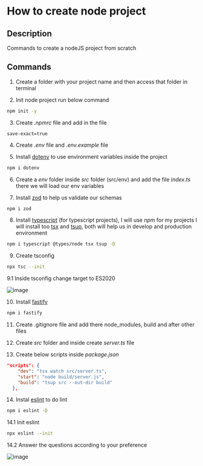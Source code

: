 # How to create node project

## Description
Commands to create a nodeJS project from scratch

## Commands

1. Create a folder with your project name and then access that folder in terminal

2. Init node project run below command
```bash
npm init -y
```

3. Create _.npmrc_ file and add in the file
```code
save-exact=true
```

4. Create _.env_ file and _.env.example_ file

5. Install [dotenv](https://www.npmjs.com/package/dotenv) to use environment variables inside the project
```bash
npm i dotenv
```

6. Create a _env_ folder inside _src_ folder (src/env) and add the file _index.ts_ there we will load our env variables

7. Install [zod](https://www.npmjs.com/package/zod) to help us validate our schemas
```bash
npm i zod
```  

8. Install [typescript](https://www.npmjs.com/package/typescript) (for typescript projects), I will use _npm_ for my projects
   I will install too [tsx](https://www.npmjs.com/package/tsx) and [tsup](https://www.npmjs.com/package/tsup), both will help us in develop and production environment
```bash
npm i typescript @types/node tsx tsup -D
```

9. Create tsconfig
```bash
npx tsc --init
```

9.1 Inside tsconfig change target to ES2020

![image](https://github.com/jhonatasmatos/how-to-create-node-project/assets/16242029/5cfce3cc-92be-4262-89e4-c147c4c16030)

10. Install [fastify](https://www.npmjs.com/package/fastify)
```bash
npm i fastify
```

11. Create .gitignore file and add there node_modules, build and after other files

12. Create _src_ folder and inside create _server.ts_ file

13. Create below scripts inside _package.json_

```json
"scripts": {
    "dev": "tsx watch src/server.ts",
    "start": "node build/server.js",
    "build": "tsup src --out-dir build"
  },
```

14. Instal [eslint](https://www.npmjs.com/package/eslint) to do lint
```bash
npm i eslint -D
```

14.1 Init eslint
```bash
npx eslint --init
```

14.2 Answer the questions according to your preference

![image](https://github.com/jhonatasmatos/how-to-create-node-project/assets/16242029/f5ece3c3-0be8-4a25-962e-c82eb4b5d858)


